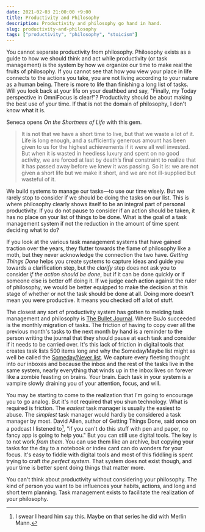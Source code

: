 ```yaml
---
date: 2021-02-03 21:00:00 +9:00
title: Productivity and Philosophy
description: Productivity and philosophy go hand in hand.
slug: productivity-and-philosophy
tags: ["productivity", "philosophy", "stoicism"]
---
```


You cannot separate productivity from philosophy. Philosophy exists as a guide
to how we should think and act while productivity (or task management) is the
system by how we organize our time to make real the fruits of philosophy. If
you cannot see that how you view your place in life connects to the actions you
take, you are not living according to your nature as a human being. There is
more to life than finishing a long list of tasks. Will you look back at your
life on your deathbed and say, "Finally, my Today perspective in OmniFocus is
clear!"? Productivity should be about making the best use of your time. If that
is not the domain of philosophy, I don't know what it is.

Seneca opens _On the Shortness of Life_ with this gem.

> It is not that we have a short time to live, but that we waste a lot of it.
> Life is long enough, and a sufficiently generous amount has been given to us
> for the highest achievements if it were all well invested. But when it is
> wasted in heedless luxury and spent on no good activity, we are forced at
> last by death’s final constraint to realize that it has passed away before we
> knew it was passing. So it is: we are not given a short life but we make it
> short, and we are not ill-supplied but wasteful of it.

We build systems to manage our tasks—to use our time wisely. But we rarely stop
to consider if we should be doing the tasks on our list. This is where
philosophy clearly shows itself to be an integral part of personal
productivity. If you do not pause to consider if an action should be taken, it
has no place on your list of things to be done. What is the goal of a task
management system if not the reduction in the amount of time spent deciding
what to do?

If you look at the various task management systems that have gained traction
over the years, they flutter towards the flame of philosophy like a moth, but
they never acknowledge the connection the two have. _Getting Things Done_ helps
you create systems to capture ideas and guide you towards a clarification step,
but the _clarify_ step does not ask you to consider _if the action should be
done_, but if it can be done quickly or if someone else is better off doing it.
If we judge each action against the ruler of philosophy, we would be better
equipped to make the decision at this stage of whether or not the task should
be done at all. Doing more doesn't mean you were productive. It means you
checked off a lot of stuff.

The closest any sort of productivity system has gotten to melding task
management and philosophy is [The Bullet Journal][]. Where BuJo succeeded is
the monthly migration of tasks. The friction of having to copy over all the
previous month's tasks to the next month by hand is a reminder to the person
writing the journal that they should pause at each task and consider if it
needs to be carried over. It's this lack of friction in digital tools that
creates task lists 500 items long and why the Someday/Maybe list might as well
be called the [Someday/Never list][]. We capture every fleeting thought into
our inboxes and because the inbox and the rest of the tasks live in the same
system, nearly everything that winds up in the inbox lives on forever like a
zombie feasting on brains. Your brain. Each task in your system is a vampire
slowly draining you of your attention, focus, and will.

You may be starting to come to the realization that I'm going to encourage you
to go analog. But it's not required that you shun technology. What is required
is friction. The _easiest_ task manager is usually the easiest to abuse. The
_simplest_ task manager would hardly be considered a task manager by most.
David Allen, author of Getting Things Done, said once on a podcast I listened
to[^1], "if you can't do this stuff with pen and paper, no fancy app is going
to help you." But you can still use digital tools. The key is to not work _from
them_. You can use them like an archive, but copying your tasks for the day to
a notebook or index card can do wonders for your focus. It's easy to fiddle
with digital tools and most of this fiddling is spent trying to craft _the
perfect system_. That system does not exist though, and your time is better
spent doing things that matter more.

You can't think about productivity without considering your philosophy. The
kind of person you want to be influences your habits, actions, and long and
short term planning. Task management exists to facilitate the realization of
your philosophy.

[^1]:
    I swear I heard him say this. Maybe on that series he did with Merlin
    Mann.

[the bullet journal]: https://bulletjournal.com
[someday/never list]: https://lauraearnest.com/someday-list-never-list/
